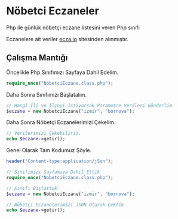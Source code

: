 # Nöbetci Eczaneler
Php ile günlük nöbetçi eczane listesini veren Php sınıfı

Eczanelere ait veriler <a href="https://ecza.io/" target="_blank">ecza.io</a> sitesinden alınmıştır. 

<h2>Çalışma Mantığı</h2>

Öncelikle Php Sınıfımızı Sayfaya Dahil Edelim.
```php
require_once("NobetciEczane.class.php");
```
Daha Sonra Sınıfımızı Başlatalım. 
```php
// Hangi İli ve İlçeyi İstiyorsak Parametre Verileri Gönderlim
$eczane = new NobetciEczane("izmir", "bornova");
```

Daha Sonra Nöbetçi Eczanelerimizi Çekelim.
```php
// Verilerimizi Çekebiliriz.
echo $eczane->getir();
```

Genel Olarak Tam Kodumuz Şöyle. 
```php
header("Content-type:application/jSon");

// Sınıfımızı Sayfamıza Dahil Ettik 
require_once("NobetciEczane.class.php");

// Sınıfı Başlattık 
$eczane = new NobetciEczane("izmir", "bornova");

// Nöbetçi Eczanelerimizi JSON Olarak Çektik 
echo $eczane->getir();
```
